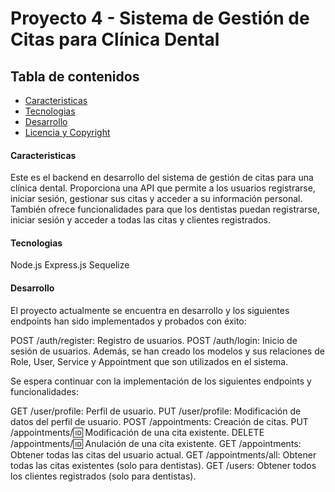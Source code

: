 # Proyecto 4 - Sistema de Gestión de Citas para Clínica Dental

## Tabla de contenidos
- [Caracteristicas](#caracteristicas)
- [Tecnologias](#tecnologias)
- [Desarrollo](#desarrollo)
- [Licencia y Copyright](#licencia-y-copyright)


#### Caracteristicas
Este es el backend en desarrollo del sistema de gestión de citas para una clínica dental. Proporciona una API que permite a los usuarios registrarse, iniciar sesión, gestionar sus citas y acceder a su información personal. También ofrece funcionalidades para que los dentistas puedan registrarse, iniciar sesión y acceder a todas las citas y clientes registrados.

#### Tecnologias
Node.js
Express.js
Sequelize


#### Desarrollo
El proyecto actualmente se encuentra en desarrollo y los siguientes endpoints han sido implementados y probados con éxito:

POST /auth/register: Registro de usuarios.
POST /auth/login: Inicio de sesión de usuarios.
Además, se han creado los modelos y sus relaciones de Role, User, Service y Appointment que son utilizados en el sistema.

Se espera continuar con la implementación de los siguientes endpoints y funcionalidades:

GET /user/profile: Perfil de usuario.
PUT /user/profile: Modificación de datos del perfil de usuario.
POST /appointments: Creación de citas.
PUT /appointments/:id: Modificación de una cita existente.
DELETE /appointments/:id: Anulación de una cita existente.
GET /appointments: Obtener todas las citas del usuario actual.
GET /appointments/all: Obtener todas las citas existentes (solo para dentistas).
GET /users: Obtener todos los clientes registrados (solo para dentistas).